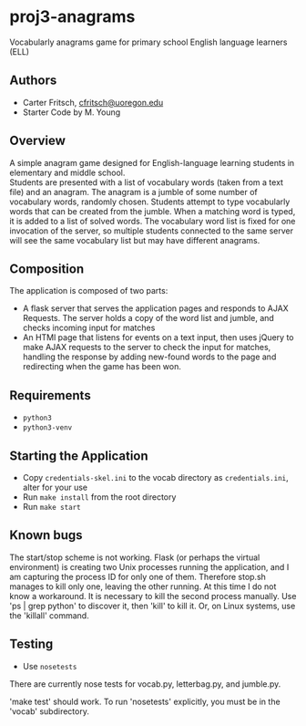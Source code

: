 # proj3-anagrams
Vocabularly anagrams game for primary school English language learners (ELL)

## Authors

* Carter Fritsch, cfritsch@uoregon.edu 
* Starter Code by M. Young

## Overview

A simple anagram game designed for English-language learning students in 
elementary and middle school.  
Students are presented with a list of vocabulary words (taken from a text file) 
and an anagram. The anagram is a jumble of some number of vocabulary words, randomly chosen. 
Students attempt to type vocabularly words that can be created from the jumble.  When a matching word is typed, it is added to a list of solved words.
The vocabulary word list is fixed for one invocation of the server, so multiple students connected to the same server will see the same vocabulary list but may have different anagrams.

## Composition

The application is composed of two parts:
* A flask server that serves the application pages and responds to AJAX Requests. The server holds a copy of the word list and jumble, and checks incoming input for matches
* An HTMl page that listens for events on a text input, then uses jQuery to make AJAX requests to the server to check the input for matches, handling the response by adding new-found words to the page and redirecting when the game has been won.

## Requirements

 * `python3`
 * `python3-venv`

## Starting the Application

* Copy `credentials-skel.ini` to the vocab directory as `credentials.ini`, alter for your use
* Run `make install` from the root directory
* Run `make start`


## Known bugs

The start/stop scheme is not working.  Flask (or perhaps the virtual
environment) is creating two Unix processes running the application,
and I am capturing the process ID for only one of them.  Therefore
stop.sh manages to kill only one, leaving the other running.  At this
time I do not know a workaround.  It is necessary to kill the second
process manually.  Use 'ps | grep python' to discover it, then 'kill'
to kill it.  Or, on Linux systems, use the 'killall' command. 

## Testing
* Use `nosetests`

There are currently nose tests for vocab.py, letterbag.py, and jumble.py. 

'make test' should work.  To run 'nosetests' explicitly, you must be
in the 'vocab' subdirectory. 

